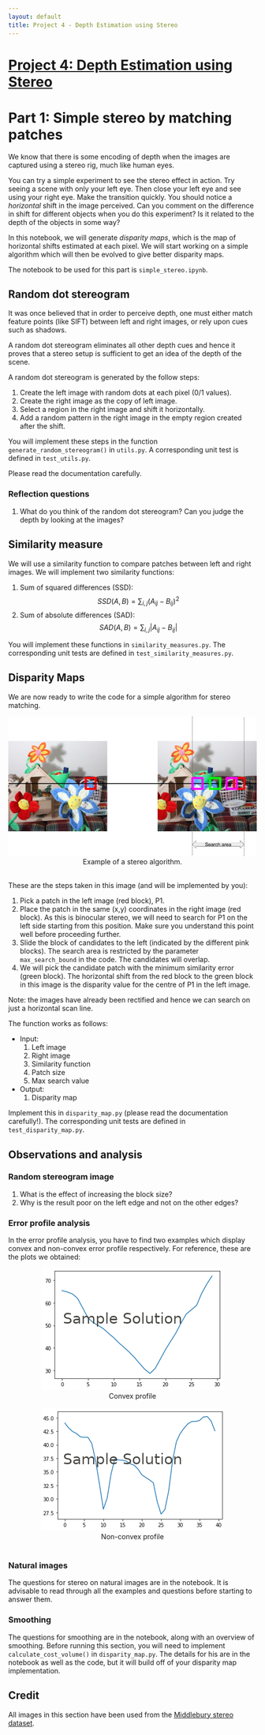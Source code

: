 ```yaml
---
layout: default
title: Project 4 - Depth Estimation using Stereo
---
```


# [Project 4: Depth Estimation using Stereo](proj4.md)
# Part 1: Simple stereo by matching patches
We know that there is some encoding of depth when the images are captured using a stereo rig, much like human eyes.

You can try a simple experiment to see the stereo effect in action. Try seeing a scene with only your left eye. Then close your left eye and see using your right eye. Make the transition quickly. You should notice a _horizontal_ shift in the image perceived. Can you comment on the difference in shift for different objects when you do this experiment? Is it related to the depth of the objects in some way?

In this notebook, we will generate _disparity maps_, which is the map of horizontal shifts estimated at each pixel. We will start working on a simple algorithm which will then be evolved to give better disparity maps.

The notebook to be used for this part is `simple_stereo.ipynb`.


## Random dot stereogram
It was once believed that in order to perceive depth, one must either match feature points (like SIFT) between left and right images, or rely upon cues such as shadows.

A random dot stereogram eliminates all other depth cues and hence it proves that a stereo setup is sufficient to get an idea of the depth of the scene.

A random dot stereogram is generated by the follow steps:
1. Create the left image with random dots at each pixel (0/1 values).
2. Create the right image as the copy of left image.
3. Select a region in the right image and shift it horizontally.
4. Add a random pattern in the right image in the empty region created after the shift.

You will implement these steps in the function `generate_random_stereogram()` in `utils.py`. A corresponding unit test is defined in `test_utils.py`.

Please read the documentation carefully.

### Reflection questions
1. What do you think of the random dot stereogram? Can you judge the depth by looking at the images?

## Similarity measure
We will use a similarity function to compare patches between left and right images. We will implement two similarity functions:
1. Sum of squared differences (SSD): $$ SSD(A, B) = \sum_{i,j}(A_{ij} - B_{ij})^2 $$
2. Sum of absolute differences (SAD): $$ SAD(A, B) = \sum_{i,j}\lvert A_{ij}-B_{ij}\lvert $$

You will implement these functions in `similarity_measures.py`. The corresponding unit tests are defined in `test_similarity_measures.py`.


## Disparity Maps
We are now ready to write the code for a simple algorithm for stereo matching.

<center>
    <img src="images/proj4/disparity_calculation_example.jpg">
    <br>
    Example of a stereo algorithm.
    <br><br>
</center>

These are the steps taken in this image (and will be implemented by you):

1. Pick a patch in the left image (red block), P1.
2. Place the patch in the same (x,y) coordinates in the right image (red block). As this is binocular stereo, we will need to search for P1 on the left side starting from this position. Make sure you understand this point well before proceeding further.
3. Slide the block of candidates to the left (indicated by the different pink blocks). The search area is restricted by the parameter `max_search_bound` in the code. The candidates will overlap.
4. We will pick the candidate patch with the minimum similarity error (green block). The horizontal shift from the red block to the green block in this image is the disparity value for the centre of P1 in the left image.

Note: the images have already been rectified and hence we can search on just a horizontal scan line.

The function works as follows:
* Input:
    1. Left image
    2. Right image
    3. Similarity function
    4. Patch size
    5. Max search value
* Output:
    1. Disparity map

Implement this in `disparity_map.py` (please read the documentation carefully!). The corresponding unit tests are defined in `test_disparity_map.py`.

## Observations and analysis

### Random stereogram image
1. What is the effect of increasing the block size?
2. Why is the result poor on the left edge and not on the other edges?

### Error profile analysis
In the error profile analysis, you have to find two examples which display convex and non-convex error profile respectively. For reference, these are the plots we obtained:

<center>
    <img src="images/proj4/convex_sample.png">
    <br>
    Convex profile
    <br><br>
    <img src="images/proj4/non_convex_sample.png">
    <br>
    Non-convex profile
    <br><br>
</center>

### Natural images
The questions for stereo on natural images are in the notebook. It is advisable to read through all the examples and questions before starting to answer them.

### Smoothing
The questions for smoothing are in the notebook, along with an overview of smoothing. Before running this section, you will need to implement `calculate_cost_volume()` in `disparity_map.py`. The details for his are in the notebook as well as the code, but it will build off of your disparity map implementation.

## Credit
All images in this section have been used from the [Middlebury stereo dataset](http://vision.middlebury.edu/stereo/data/).

